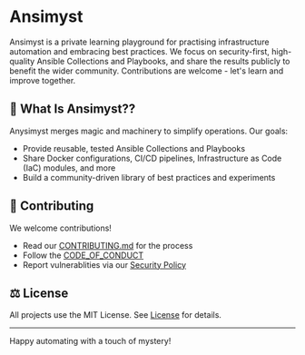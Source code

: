 # Ansimyst

Ansimyst is a private learning playground for practising infrastructure automation and embracing best practices. We
focus on security-first, high-quality Ansible Collections and Playbooks, and share the results publicly to benefit the
wider community. Contributions are welcome - let's learn and improve together.

## 🔮 What Is Ansimyst??

Anysimyst merges magic and machinery to simplify operations. Our goals:

- Provide reusable, tested Ansible Collections and Playbooks
- Share Docker configurations, CI/CD pipelines, Infrastructure as Code (IaC) modules, and more
- Build a community-driven library of best practices and experiments

## 🤝 Contributing

We welcome contributions!

- Read our [CONTRIBUTING.md](CONTRIBUTING.md) for the process
- Follow the [CODE_OF_CONDUCT](CODE_OF_CONDUCT.md)
- Report vulnerablities via our [Security Policy](SECURITY.md)

## ⚖️ License

All projects use the MIT License. See [License](LICENSE.md) for details.

---

Happy automating with a touch of mystery!